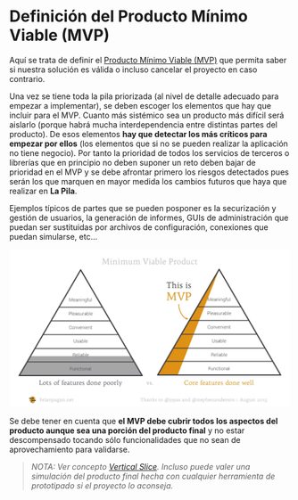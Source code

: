 # Definición del Producto Mínimo Viable (MVP)

Aquí se trata de definir el [Producto Mínimo Viable (MVP)](https://es.wikipedia.org/wiki/Producto_viable_m%C3%ADnimo) que permita saber si nuestra solución es válida o incluso cancelar el proyecto en caso contrario.

Una vez se tiene toda la pila priorizada (al nivel de detalle adecuado para empezar a implementar), se deben escoger los elementos que hay que incluir para el MVP. Cuanto más sistémico sea un producto más difícil será aislarlo (porque habrá mucha interdependencia entre distintas partes del producto). De esos elementos **hay que detectar los más críticos para empezar por ellos** (los elementos que si no se pueden realizar la aplicación no tiene negocio). Por tanto la prioridad de todos los servicios de terceros o librerías que en principio no deben suponer un reto deben bajar de prioridad en el MVP y se debe afrontar primero los riesgos detectados pues serán los que marquen en mayor medida los cambios futuros que haya que realizar en **La Pila**.

Ejemplos típicos de partes que se pueden posponer es la securización y gestión de usuarios, la generación de informes, GUIs de administración que puedan ser sustituidas por archivos de configuración, conexiones que puedan simularse, etc...

![MVP correctamente elegido](/imgs/mvp.webp)

Se debe tener en cuenta que **el MVP debe cubrir todos los aspectos del producto aunque sea una porción del producto final** y no estar descompensado tocando sólo funcionalidades que no sean de aprovechamiento para validarse.

> _NOTA: Ver concepto [Vertical Slice](https://en.wikipedia.org/wiki/Vertical_slice). Incluso puede valer una simulación del producto final hecha con cualquier herramienta de prototipado si el proyecto lo aconseja._
